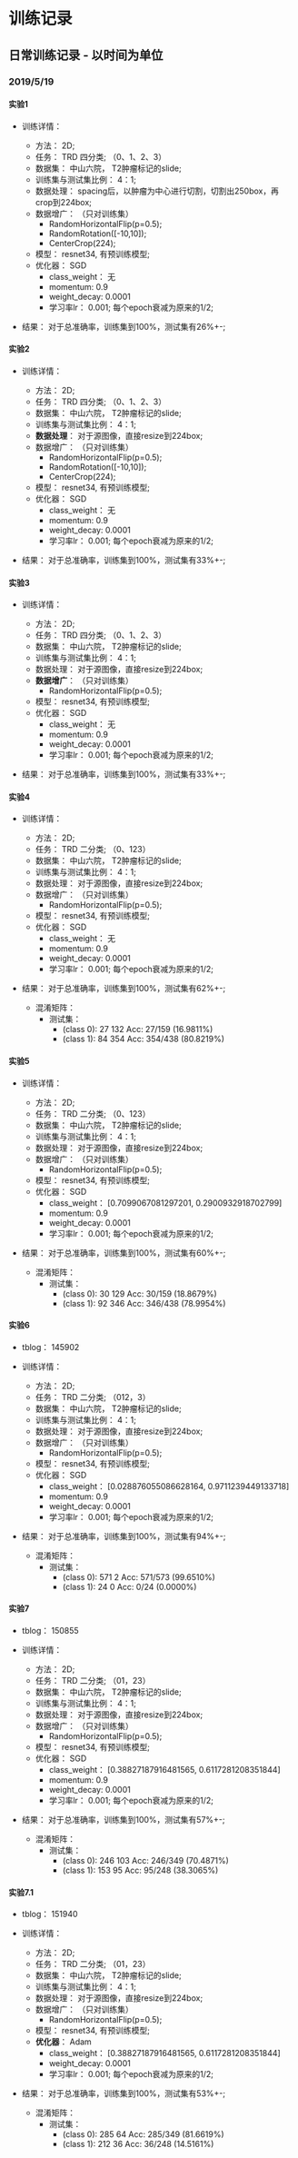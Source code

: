 # 训练记录

## 日常训练记录 - 以时间为单位

### 2019/5/19

#### 实验1
- 训练详情： 
    - 方法： 2D;
    - 任务： TRD 四分类; （0、1、2、3）
    - 数据集： 中山六院， T2肿瘤标记的slide;
    - 训练集与测试集比例： 4：1;
    - 数据处理： spacing后，以肿瘤为中心进行切割，切割出250box，再crop到224box;
    - 数据增广： （只对训练集）
        - RandomHorizontalFlip(p=0.5);
        - RandomRotation([-10,10]);
        - CenterCrop(224); 
    - 模型： resnet34, 有预训练模型;
    - 优化器： SGD
        - class_weight： 无
        - momentum: 0.9
        - weight_decay: 0.0001
        - 学习率lr： 0.001; 每个epoch衰减为原来的1/2;


- 结果： 对于总准确率，训练集到100%，测试集有26%+-;


#### 实验2
- 训练详情： 
    - 方法： 2D;
    - 任务： TRD 四分类; （0、1、2、3）
    - 数据集： 中山六院， T2肿瘤标记的slide;
    - 训练集与测试集比例： 4：1;
    - **数据处理**： 对于源图像，直接resize到224box;
    - 数据增广： （只对训练集）
        - RandomHorizontalFlip(p=0.5);
        - RandomRotation([-10,10]);
        - CenterCrop(224); 
    - 模型： resnet34, 有预训练模型;
    - 优化器： SGD
        - class_weight： 无
        - momentum: 0.9
        - weight_decay: 0.0001
        - 学习率lr： 0.001; 每个epoch衰减为原来的1/2;

- 结果： 对于总准确率，训练集到100%，测试集有33%+-;


#### 实验3
- 训练详情： 
    - 方法： 2D;
    - 任务： TRD 四分类; （0、1、2、3）
    - 数据集： 中山六院， T2肿瘤标记的slide;
    - 训练集与测试集比例： 4：1;
    - 数据处理： 对于源图像，直接resize到224box;
    - **数据增广**： （只对训练集）
        - RandomHorizontalFlip(p=0.5); 
    - 模型： resnet34, 有预训练模型;
    - 优化器： SGD
        - class_weight： 无
        - momentum: 0.9
        - weight_decay: 0.0001
        - 学习率lr： 0.001; 每个epoch衰减为原来的1/2;


- 结果： 对于总准确率，训练集到100%，测试集有33%+-;

#### 实验4
- 训练详情： 
    - 方法： 2D;
    - 任务： TRD 二分类; （0、123）
    - 数据集： 中山六院， T2肿瘤标记的slide;
    - 训练集与测试集比例： 4：1;
    - 数据处理： 对于源图像，直接resize到224box;
    - 数据增广： （只对训练集）
        - RandomHorizontalFlip(p=0.5); 
    - 模型： resnet34, 有预训练模型;
    - 优化器： SGD
        - class_weight： 无
        - momentum: 0.9
        - weight_decay: 0.0001
        - 学习率lr： 0.001; 每个epoch衰减为原来的1/2;

- 结果： 对于总准确率，训练集到100%，测试集有62%+-;
    - 混淆矩阵：
        - 测试集：
            - (class 0):    27   132  Acc: 27/159 (16.9811%)
            - (class 1):    84   354  Acc: 354/438 (80.8219%)


#### 实验5
- 训练详情： 
    - 方法： 2D;
    - 任务： TRD 二分类; （0、123）
    - 数据集： 中山六院， T2肿瘤标记的slide;
    - 训练集与测试集比例： 4：1;
    - 数据处理： 对于源图像，直接resize到224box;
    - 数据增广： （只对训练集）
        - RandomHorizontalFlip(p=0.5); 
    - 模型： resnet34, 有预训练模型;
    - 优化器： SGD
        - class_weight： [0.7099067081297201, 0.2900932918702799]
        - momentum: 0.9
        - weight_decay: 0.0001
        - 学习率lr： 0.001; 每个epoch衰减为原来的1/2;

- 结果： 对于总准确率，训练集到100%，测试集有60%+-;
    - 混淆矩阵：
        - 测试集：
            - (class 0):    30   129  Acc: 30/159 (18.8679%)
            - (class 1):    92   346  Acc: 346/438 (78.9954%)


#### 实验6
- tblog： 145902
- 训练详情： 
    - 方法： 2D;
    - 任务： TRD 二分类; （012，3）
    - 数据集： 中山六院， T2肿瘤标记的slide;
    - 训练集与测试集比例： 4：1;
    - 数据处理： 对于源图像，直接resize到224box;
    - 数据增广： （只对训练集）
        - RandomHorizontalFlip(p=0.5); 
    - 模型： resnet34, 有预训练模型;
    - 优化器： SGD
        - class_weight： [0.028876055086628164, 0.9711239449133718]
        - momentum: 0.9
        - weight_decay: 0.0001
        - 学习率lr： 0.001; 每个epoch衰减为原来的1/2;

- 结果： 对于总准确率，训练集到100%，测试集有94%+-;
    - 混淆矩阵：
        - 测试集：
            - (class 0):   571     2  Acc: 571/573 (99.6510%)
            - (class 1):    24     0  Acc: 0/24 (0.0000%)

#### 实验7
- tblog： 150855
- 训练详情： 
    - 方法： 2D;
    - 任务： TRD 二分类; （01，23）
    - 数据集： 中山六院， T2肿瘤标记的slide;
    - 训练集与测试集比例： 4：1;
    - 数据处理： 对于源图像，直接resize到224box;
    - 数据增广： （只对训练集）
        - RandomHorizontalFlip(p=0.5); 
    - 模型： resnet34, 有预训练模型;
    - 优化器： SGD
        - class_weight： [0.38827187916481565, 0.6117281208351844]
        - momentum: 0.9
        - weight_decay: 0.0001
        - 学习率lr： 0.001; 每个epoch衰减为原来的1/2;

- 结果： 对于总准确率，训练集到100%，测试集有57%+-;
    - 混淆矩阵：
        - 测试集：
            - (class 0):   246   103  Acc: 246/349 (70.4871%)
            - (class 1):   153    95  Acc: 95/248 (38.3065%)

#### 实验7.1
- tblog： 151940
- 训练详情： 
    - 方法： 2D;
    - 任务： TRD 二分类; （01，23）
    - 数据集： 中山六院， T2肿瘤标记的slide;
    - 训练集与测试集比例： 4：1;
    - 数据处理： 对于源图像，直接resize到224box;
    - 数据增广： （只对训练集）
        - RandomHorizontalFlip(p=0.5); 
    - 模型： resnet34, 有预训练模型;
    - **优化器**： Adam
        - class_weight： [0.38827187916481565, 0.6117281208351844]
        - weight_decay: 0.0001
        - 学习率lr： 0.001; 每个epoch衰减为原来的1/2;

- 结果： 对于总准确率，训练集到100%，测试集有53%+-;
    - 混淆矩阵：
        - 测试集：
            - (class 0):   285    64  Acc: 285/349 (81.6619%)
            - (class 1):   212    36  Acc: 36/248 (14.5161%)
